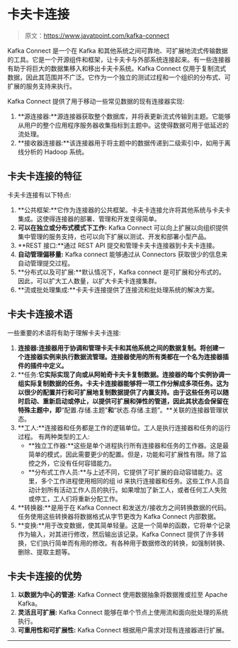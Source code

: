 # 卡夫卡连接

> 原文：<https://www.javatpoint.com/kafka-connect>

Kafka Connect 是一个在 Kafka 和其他系统之间可靠地、可扩展地流式传输数据的工具。它是一个开源组件和框架，让卡夫卡与外部系统连接起来。有一些连接器有助于将巨大的数据集移入和移出卡夫卡系统。Kafka Connect 仅用于复制流式数据，因此其范围并不广泛。它作为一个独立的测试过程和一个组织的分布式、可扩展的服务支持来执行。

Kafka Connect 提供了用于移动一些常见数据的现有连接器实现:

1.  **源连接器:**源连接器获取整个数据库，并将表更新流式传输到主题。它能够从用户的整个应用程序服务器收集指标到主题中。这使得数据可用于低延迟的流处理。
2.  **接收器连接器:**该连接器用于将主题中的数据传递到二级索引中，如用于离线分析的 Hadoop 系统。

## 卡夫卡连接的特征

卡夫卡连接有以下特点:

1.  **公共框架:**它作为连接器的公共框架。卡夫卡连接允许将其他系统与卡夫卡集成。这使得连接器的部署、管理和开发变得简单。
2.  **可以在独立或分布式模式下工作:** Kafka Connect 可以向上扩展以向组织提供集中管理的服务支持，也可以向下扩展以测试、开发和部署小型产品。
3.  **REST 接口:**通过 REST API 提交和管理卡夫卡连接器到卡夫卡连接。
4.  **自动管理偏移量:** Kafka connect 能够通过从 Connectors 获取很少的信息来自动管理提交过程。
5.  **分布式以及可扩展:**默认情况下，Kafka connect 是可扩展和分布式的。因此，可以扩大工人数量，以扩大卡夫卡连接集群。
6.  **流或批处理集成:**卡夫卡连接提供了连接流和批处理系统的解决方案。

## 卡夫卡连接术语

一些重要的术语将有助于理解卡夫卡连接:

1.  **连接器:**连接器用于协调和管理卡夫卡和其他系统之间的数据复制。将创建一个连接器实例来执行数据流管理。连接器使用的所有类都在一个名为**连接器插件的插件中定义。**
2.  **任务:**它实际实现了向或从阿帕奇卡夫卡复制数据。连接器的每个实例协调一组实际复制数据的任务。卡夫卡连接器能够将一项工作分解成多项任务。这为以很少的配置并行和可扩展地复制数据提供了内置支持。由于这些任务可以随时启动、重新启动或停止，以提供可扩展和弹性的管道，因此其状态会保留在特殊主题中，即**“配置.存储.主题”**和**“状态.存储.主题”。**关联的连接器管理状态。
3.  **工人:**连接器和任务都是工作的逻辑单位。工人是执行连接器和任务的运行过程。
    有两种类型的工人:
    *   **独立工作器:**这些是单个进程执行所有连接器和任务的工作器。这是最简单的模式，因此需要更少的配置。但是，功能和可扩展性有限。除了监控之外，它没有任何容错能力。
    *   **分布式工作人员:**与上述不同，它提供了可扩展的自动容错能力。这里，多个工作进程使用相同的组 id 来执行连接器和任务。这些工作人员自动计划所有活动工作人员的执行。如果增加了新工人，或者任何工人失败或停工，工人们将重新分配工作。
4.  **转换器:**是用于在 Kafka Connect 和发送方/接收方之间转换数据的代码。任务使用这些转换器将数据格式从字节更改为 Kafka Connect 内部数据。
5.  **变换:**用于改变数据，使其简单轻量。这是一个简单的函数，它将单个记录作为输入，对其进行修改，然后输出该记录。Kafka Connect 提供了许多转换，它们执行简单而有用的修改。有各种用于数据修改的转换，如强制转换、删除、提取主题等。

## 卡夫卡连接的优势

1.  **以数据为中心的管道:** Kafka Connect 使用数据抽象将数据推或拉至 Apache Kafka。
2.  **灵活且可扩展:** Kafka Connect 能够在单个节点上使用流和面向批处理的系统执行。
3.  **可重用性和可扩展性:** Kafka Connect 根据用户需求对现有连接器进行扩展。

* * *